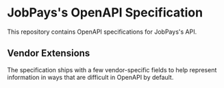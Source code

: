 # JobPays's OpenAPI Specification
This repository contains OpenAPI specifications for JobPays's API.

## Vendor Extensions
The specification ships with a few vendor-specific fields to help represent information in ways that are difficult in OpenAPI by default.

